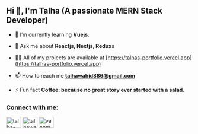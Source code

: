 <h2>Hi 👋, I'm Talha (A passionate MERN Stack Developer)</h2>

- 🌱 I’m currently learning **Vuejs**.

- 💬 Ask me about **Reactjs, Nextjs, Redux**s

- 👨‍💻 All of my projects are available at [https://talhas-portfolio.vercel.app](https://talhas-portfolio.vercel.app)

- 📫 How to reach me **talhawahid886@gmail.com**

- ⚡ Fun fact **Coffee: because no great story ever started with a salad.**

<h3 align="left">Connect with me:</h3>
<p align="left">
<a href="https://linkedin.com/in/talha-wahid" target="blank"><img align="center" src="https://raw.githubusercontent.com/rahuldkjain/github-profile-readme-generator/master/src/images/icons/Social/linked-in-alt.svg" alt="talha-wahid" height="30" width="40" /></a>
<a href="https://instagram.com/talhawahd" target="blank"><img align="center" src="https://raw.githubusercontent.com/rahuldkjain/github-profile-readme-generator/master/src/images/icons/Social/instagram.svg" alt="talhawahd" height="30" width="40" /></a>
<a href="https://discord.gg/venom9496" target="blank"><img align="center" src="https://raw.githubusercontent.com/rahuldkjain/github-profile-readme-generator/master/src/images/icons/Social/discord.svg" alt="venom9496" height="30" width="40" /></a>
</p>

